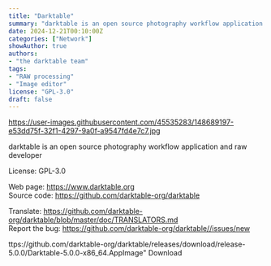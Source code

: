 ```yaml
---
title: "Darktable"
summary: "darktable is an open source photography workflow application and raw developer"
date: 2024-12-21T00:10:00Z
categories: ["Network"]
showAuthor: true
authors:
- "the darktable team"
tags:
- "RAW processing"
- "Image editor"
license: "GPL-3.0"
draft: false
---
```


https://user-images.githubusercontent.com/45535283/148689197-e53dd75f-32f1-4297-9a0f-a9547fd4e7c7.jpg

darktable is an open source photography workflow application and raw developer

License: GPL-3.0

Web page: <https://www.darktable.org>  
Source code: <https://github.com/darktable-org/darktable>

Translate: <https://github.com/darktable-org/darktable/blob/master/doc/TRANSLATORS.md>  
Report the bug: <https://github.com/darktable-org/darktable//issues/new>  

ttps://github.com/darktable-org/darktable/releases/download/release-5.0.0/Darktable-5.0.0-x86_64.AppImage" 
Download
